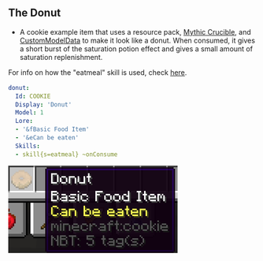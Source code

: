 The Donut
--------------
* A cookie example item that uses a resource pack, [Mythic Crucible](https://git.lumine.io/mythiccraft/mythiccrucible), and [CustomModelData](https://mcmodels.net/how-to-tutorials/resource-pack-tutorials/what-is-custommodeldata-2/) to make it look like a donut. When consumed, it gives a short burst of the saturation potion effect and gives a small amount of saturation replenishment.

For info on how the "eatmeal" skill is used, check [here](https://git.lumine.io/mythiccraft/MythicMobs/-/wikis/Consumable-Skills#eat-food-skill).

```yaml
donut:
  Id: COOKIE
  Display: 'Donut'
  Model: 1
  Lore:
  - '&fBasic Food Item'
  - '&eCan be eaten'
  Skills:
  - skill{s=eatmeal} ~onConsume
```

![image](../uploads/66cd302e11d6e8fe2cc4a20b26f7f2e4/image.png)
